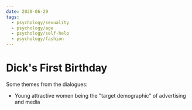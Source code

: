 ```yaml
---
date: 2020-06-29
tags:
  - psychology/sexuality
  - psychology/age
  - psychology/self-help
  - psychology/fashion
---
```


# Dick's First Birthday

Some themes from the dialogues:

- Young attractive women being the "target demographic" of advertising and media